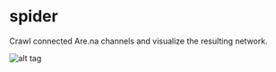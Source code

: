 # spider
Crawl connected Are.na channels and visualize the resulting network.

![alt tag](https://raw.githubusercontent.com/hxrts/spider/master/graph.png)